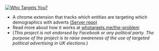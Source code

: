 [![Who Targets You?](https://raw.githubusercontent.com/WhoTargetsMe/Who-Targets-Me/master/logo-128.png)](https://whotargets.me)
* A chrome extension that tracks which entities are targeting which demographics with adverts [(Server repo)](https://github.com/stunningpixels/Who-Targets-Me-Backend)
* Read more about how it works at [whotargets.me/the-problem](https://whotargets.me/the-problem)
* (*This project is not endorsed by Facebook or any political party. The purpose of the project is to raise awareness of the use of targeted political advertising in UK elections.*)
